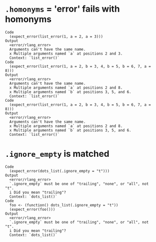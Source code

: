 # `.homonyms` = 'error' fails with homonyms

    Code
      (expect_error(list_error(1, a = 2, a = 3)))
    Output
      <error/rlang_error>
      Arguments can't have the same name.
      x Multiple arguments named `a` at positions 2 and 3.
      Context: `list_error()`
    Code
      (expect_error(list_error(1, a = 2, b = 3, 4, b = 5, b = 6, 7, a = 8)))
    Output
      <error/rlang_error>
      Arguments can't have the same name.
      x Multiple arguments named `a` at positions 2 and 8.
      x Multiple arguments named `b` at positions 3, 5, and 6.
      Context: `list_error()`
    Code
      (expect_error(list_error(1, a = 2, b = 3, 4, b = 5, b = 6, 7, a = 8)))
    Output
      <error/rlang_error>
      Arguments can't have the same name.
      x Multiple arguments named `a` at positions 2 and 8.
      x Multiple arguments named `b` at positions 3, 5, and 6.
      Context: `list_error()`

# `.ignore_empty` is matched

    Code
      (expect_error(dots_list(.ignore_empty = "t")))
    Output
      <error/rlang_error>
      `.ignore_empty` must be one of "trailing", "none", or "all", not "t".
      i Did you mean "trailing"?
      Context: `dots_list()`
    Code
      foo <- (function() dots_list(.ignore_empty = "t"))
      (expect_error(foo()))
    Output
      <error/rlang_error>
      `.ignore_empty` must be one of "trailing", "none", or "all", not "t".
      i Did you mean "trailing"?
      Context: `dots_list()`

